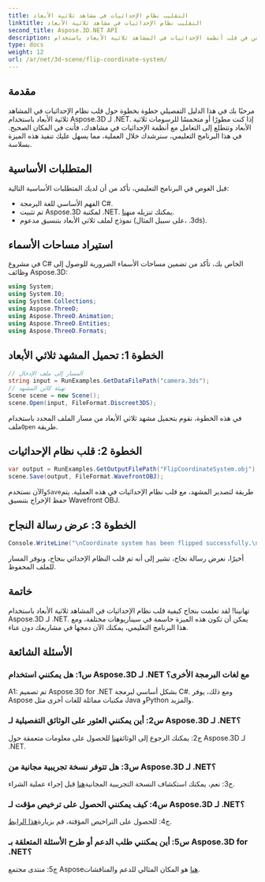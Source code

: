 ```yaml
---
title: التقليب نظام الإحداثيات في مشاهد ثلاثية الأبعاد
linktitle: التقليب نظام الإحداثيات في مشاهد ثلاثية الأبعاد
second_title: Aspose.3D.NET API
description: أتقن فن قلب أنظمة الإحداثيات في المشاهد ثلاثية الأبعاد باستخدام Aspose.3D لـ .NET. اتبع دليلنا خطوة بخطوة للتنفيذ السلس.
type: docs
weight: 12
url: /ar/net/3d-scene/flip-coordinate-system/
---
```

## مقدمة

مرحبًا بك في هذا الدليل التفصيلي خطوة بخطوة حول قلب نظام الإحداثيات في المشاهد ثلاثية الأبعاد باستخدام Aspose.3D لـ .NET. إذا كنت مطورًا أو متحمسًا للرسومات ثلاثية الأبعاد وتتطلع إلى التعامل مع أنظمة الإحداثيات في مشاهدك، فأنت في المكان الصحيح. في هذا البرنامج التعليمي، سنرشدك خلال العملية، مما يسهل عليك تنفيذ هذه الميزة بسلاسة.

## المتطلبات الأساسية

قبل الغوص في البرنامج التعليمي، تأكد من أن لديك المتطلبات الأساسية التالية:

- الفهم الأساسي للغة البرمجة C#.
-  تم تثبيت Aspose.3D لمكتبة .NET. يمكنك تنزيله من[هنا](https://releases.aspose.com/3d/net/).
- نموذج لملف ثلاثي الأبعاد بتنسيق مدعوم (على سبيل المثال، ‎.3ds).

## استيراد مساحات الأسماء

في مشروع C# الخاص بك، تأكد من تضمين مساحات الأسماء الضرورية للوصول إلى وظائف Aspose.3D:

```csharp
using System;
using System.IO;
using System.Collections;
using Aspose.ThreeD;
using Aspose.ThreeD.Animation;
using Aspose.ThreeD.Entities;
using Aspose.ThreeD.Formats;
```

## الخطوة 1: تحميل المشهد ثلاثي الأبعاد

```csharp
// المسار إلى ملف الإدخال
string input = RunExamples.GetDataFilePath("camera.3ds");            
// تهيئة كائن المشهد
Scene scene = new Scene();
scene.Open(input, FileFormat.Discreet3DS);
```

 في هذه الخطوة، نقوم بتحميل مشهد ثلاثي الأبعاد من مسار الملف المحدد باستخدام ملف`Open` طريقة.

## الخطوة 2: قلب نظام الإحداثيات

```csharp
var output = RunExamples.GetOutputFilePath("FlipCoordinateSystem.obj");
scene.Save(output, FileFormat.WavefrontOBJ);
```

 والآن نستخدم`Save`طريقة لتصدير المشهد، مع قلب نظام الإحداثيات في هذه العملية. يتم حفظ الإخراج بتنسيق Wavefront OBJ.

## الخطوة 3: عرض رسالة النجاح

```csharp
Console.WriteLine("\nCoordinate system has been flipped successfully.\nFile saved at " + output);
```

أخيرًا، نعرض رسالة نجاح، تشير إلى أنه تم قلب النظام الإحداثي بنجاح، ونوفر المسار للملف المحفوظ.

## خاتمة

تهانينا! لقد تعلمت بنجاح كيفية قلب نظام الإحداثيات في المشاهد ثلاثية الأبعاد باستخدام Aspose.3D لـ .NET. يمكن أن تكون هذه الميزة حاسمة في سيناريوهات مختلفة، ومع هذا البرنامج التعليمي، يمكنك الآن دمجها في مشاريعك دون عناء.

## الأسئلة الشائعة

### س1: هل يمكنني استخدام Aspose.3D لـ .NET مع لغات البرمجة الأخرى؟

A1: تم تصميم Aspose.3D for .NET بشكل أساسي لبرمجة C#. ومع ذلك، يوفر Aspose مكتبات مماثلة للغات أخرى مثل Java وPython والمزيد.

### س2: أين يمكنني العثور على الوثائق التفصيلية لـ Aspose.3D لـ .NET؟

 ج2: يمكنك الرجوع إلى الوثائق[هنا](https://reference.aspose.com/3d/net/) للحصول على معلومات متعمقة حول Aspose.3D لـ .NET.

### س3: هل تتوفر نسخة تجريبية مجانية من Aspose.3D لـ .NET؟

ج3: نعم، يمكنك استكشاف النسخة التجريبية المجانية[هنا](https://releases.aspose.com/) قبل إجراء عملية الشراء.

### س4: كيف يمكنني الحصول على ترخيص مؤقت لـ Aspose.3D لـ .NET؟

 ج4: للحصول على التراخيص المؤقتة، قم بزيارة[هذا الرابط](https://purchase.aspose.com/temporary-license/).

### س5: أين يمكنني طلب الدعم أو طرح الأسئلة المتعلقة بـ Aspose.3D for .NET؟

 ج5: منتدى مجتمع Aspose[هنا](https://forum.aspose.com/c/3d/18) هو المكان المثالي للدعم والمناقشات.